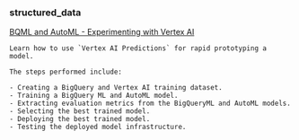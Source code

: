 
### structured_data 


[BQML and AutoML - Experimenting with Vertex AI](https://github.com/GoogleCloudPlatform/vertex-ai-samples/blob/main/notebooks/official/structured_data/rapid_prototyping_bqml_automl.ipynb)

```
Learn how to use `Vertex AI Predictions` for rapid prototyping a model.

The steps performed include:

- Creating a BigQuery and Vertex AI training dataset.
- Training a BigQuery ML and AutoML model.
- Extracting evaluation metrics from the BigQueryML and AutoML models.
- Selecting the best trained model.
- Deploying the best trained model.
- Testing the deployed model infrastructure.

```

